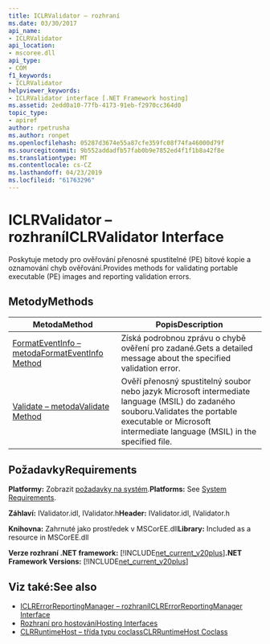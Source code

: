 ```yaml
---
title: ICLRValidator – rozhraní
ms.date: 03/30/2017
api_name:
- ICLRValidator
api_location:
- mscoree.dll
api_type:
- COM
f1_keywords:
- ICLRValidator
helpviewer_keywords:
- ICLRValidator interface [.NET Framework hosting]
ms.assetid: 2edd0a10-77fb-4173-91eb-f2970cc364d0
topic_type:
- apiref
author: rpetrusha
ms.author: ronpet
ms.openlocfilehash: 05287d3674e55a87cfe359fc08f74fa46000d79f
ms.sourcegitcommit: 9b552addadfb57fab0b9e7852ed4f1f1b8a42f8e
ms.translationtype: MT
ms.contentlocale: cs-CZ
ms.lasthandoff: 04/23/2019
ms.locfileid: "61763296"
---
```

# <a name="iclrvalidator-interface"></a><span data-ttu-id="192cf-102">ICLRValidator – rozhraní</span><span class="sxs-lookup"><span data-stu-id="192cf-102">ICLRValidator Interface</span></span>
<span data-ttu-id="192cf-103">Poskytuje metody pro ověřování přenosné spustitelné (PE) bitové kopie a oznamování chyb ověřování.</span><span class="sxs-lookup"><span data-stu-id="192cf-103">Provides methods for validating portable executable (PE) images and reporting validation errors.</span></span>  
  
## <a name="methods"></a><span data-ttu-id="192cf-104">Metody</span><span class="sxs-lookup"><span data-stu-id="192cf-104">Methods</span></span>  
  
|<span data-ttu-id="192cf-105">Metoda</span><span class="sxs-lookup"><span data-stu-id="192cf-105">Method</span></span>|<span data-ttu-id="192cf-106">Popis</span><span class="sxs-lookup"><span data-stu-id="192cf-106">Description</span></span>|  
|------------|-----------------|  
|[<span data-ttu-id="192cf-107">FormatEventInfo – metoda</span><span class="sxs-lookup"><span data-stu-id="192cf-107">FormatEventInfo Method</span></span>](../../../../docs/framework/unmanaged-api/hosting/iclrvalidator-formateventinfo-method.md)|<span data-ttu-id="192cf-108">Získá podrobnou zprávu o chybě ověření pro zadané.</span><span class="sxs-lookup"><span data-stu-id="192cf-108">Gets a detailed message about the specified validation error.</span></span>|  
|[<span data-ttu-id="192cf-109">Validate – metoda</span><span class="sxs-lookup"><span data-stu-id="192cf-109">Validate Method</span></span>](../../../../docs/framework/unmanaged-api/hosting/iclrvalidator-validate-method.md)|<span data-ttu-id="192cf-110">Ověří přenosný spustitelný soubor nebo jazyk Microsoft intermediate language (MSIL) do zadaného souboru.</span><span class="sxs-lookup"><span data-stu-id="192cf-110">Validates the portable executable or Microsoft intermediate language (MSIL) in the specified file.</span></span>|  
  
## <a name="requirements"></a><span data-ttu-id="192cf-111">Požadavky</span><span class="sxs-lookup"><span data-stu-id="192cf-111">Requirements</span></span>  
 <span data-ttu-id="192cf-112">**Platformy:** Zobrazit [požadavky na systém](../../../../docs/framework/get-started/system-requirements.md).</span><span class="sxs-lookup"><span data-stu-id="192cf-112">**Platforms:** See [System Requirements](../../../../docs/framework/get-started/system-requirements.md).</span></span>  
  
 <span data-ttu-id="192cf-113">**Záhlaví:** IValidator.idl, IValidator.h</span><span class="sxs-lookup"><span data-stu-id="192cf-113">**Header:** IValidator.idl, IValidator.h</span></span>  
  
 <span data-ttu-id="192cf-114">**Knihovna:** Zahrnuté jako prostředek v MSCorEE.dll</span><span class="sxs-lookup"><span data-stu-id="192cf-114">**Library:** Included as a resource in MSCorEE.dll</span></span>  
  
 <span data-ttu-id="192cf-115">**Verze rozhraní .NET framework:** [!INCLUDE[net_current_v20plus](../../../../includes/net-current-v20plus-md.md)]</span><span class="sxs-lookup"><span data-stu-id="192cf-115">**.NET Framework Versions:** [!INCLUDE[net_current_v20plus](../../../../includes/net-current-v20plus-md.md)]</span></span>  
  
## <a name="see-also"></a><span data-ttu-id="192cf-116">Viz také:</span><span class="sxs-lookup"><span data-stu-id="192cf-116">See also</span></span>

- [<span data-ttu-id="192cf-117">ICLRErrorReportingManager – rozhraní</span><span class="sxs-lookup"><span data-stu-id="192cf-117">ICLRErrorReportingManager Interface</span></span>](../../../../docs/framework/unmanaged-api/hosting/iclrerrorreportingmanager-interface.md)
- [<span data-ttu-id="192cf-118">Rozhraní pro hostování</span><span class="sxs-lookup"><span data-stu-id="192cf-118">Hosting Interfaces</span></span>](../../../../docs/framework/unmanaged-api/hosting/hosting-interfaces.md)
- [<span data-ttu-id="192cf-119">CLRRuntimeHost – třída typu coclass</span><span class="sxs-lookup"><span data-stu-id="192cf-119">CLRRuntimeHost Coclass</span></span>](../../../../docs/framework/unmanaged-api/hosting/clrruntimehost-coclass.md)
